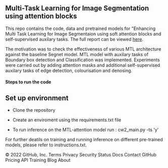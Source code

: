 ## Multi-Task Learning for Image Segmentation using attention blocks

This repo contains the code, data and pretrained models for "Enhancing Multi Task Learning for Image Segmentaion using soft attention blocks and self-supervised auxilary tasks. The full report can be viewed [here](https://github.com/SulakshanaChakraborty/Multi-Task-Learning/blob/main/MTL-Report.pdf). <br>

The motivation was to check the effectiveness of various MTL architecture against the baseline Segnet model. MTL model with auxilary tasks of Boundary box detection and Classification was implemented. Experiments were carried out by adding attention masks and additional self-supervised auxilary tasks of edge detection, colourisation and denosing.



####  Steps to run the code
## Set up environment 
* Clone the repository
* Create an enviroment using the requirements.txt file

* To run inference on the MTL-attention model run : cw2_main.py -ts 'y'

For further deatils on training and running inference on different pre-trained models, please refer to instructions.txt.





© 2022 GitHub, Inc.
Terms
Privacy
Security
Status
Docs
Contact GitHub
Pricing
API
Training
Blog
About

